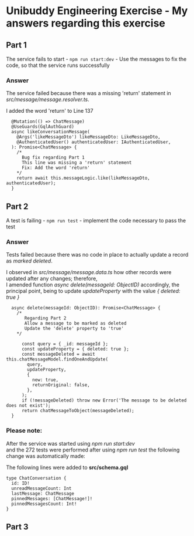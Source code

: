 
# Unibuddy Engineering Exercise - My answers regarding this exercise

## Part 1

The service fails to start - ```npm run start:dev``` -  Use the messages to fix the code, so that the service runs successfully

### Answer

The service failed because there was a missing 'return' statement in
*src/message/message.resolver.ts*.

I added the word 'return' to Line 137

```
  @Mutation(() => ChatMessage)
  @UseGuards(GqlAuthGuard)
  async likeConversationMessage(
    @Args('likeMessageDto') likeMessageDto: LikeMessageDto,
    @AuthenticatedUser() authenticatedUser: IAuthenticatedUser,
  ): Promise<ChatMessage> {
    /*
      Bug fix regarding Part 1
      This line was missing a 'return' statement
      Fix: Add the word 'return'
    */
    return await this.messageLogic.like(likeMessageDto, authenticatedUser);
  }
```

## Part 2

A test is failing - ```npm run test``` - implement the code necessary to pass the test

### Answer

Tests failed because there was no code in place to actually update a record as *marked deleted*.

I observed in *src/message/message.data.ts* how other records were updated after any changes; therefore,<br>
I amended function *async delete(messageId: ObjectID)* accordingly, the principal point, being to 
update *updateProperty* with the value *{ deleted: true }*

```
  async delete(messageId: ObjectID): Promise<ChatMessage> {
    /* 
       Regarding Part 2
       Allow a message to be marked as deleted
       Update the 'delete' property to 'true'
    */
   
      const query = { _id: messageId };
      const updateProperty = { deleted: true };
      const messageDeleted = await this.chatMessageModel.findOneAndUpdate(
        query,
        updateProperty,
        {
          new: true,
          returnOriginal: false,
        },
      );
      if (!messageDeleted) throw new Error('The message to be deleted does not exist');
      return chatMessageToObject(messageDeleted);
  }
  ```
### Please note:

After the service was started using *npm run start:dev*<br>
 and the 272 tests were performed after using *npm run test* 
 the following change was automatically made:

The following lines were added to **src/schema.gql**
```
type ChatConversation {
  id: ID!
  unreadMessageCount: Int
  lastMessage: ChatMessage
  pinnedMessages: [ChatMessage!]!
  pinnedMessagesCount: Int!
}
```

## Part 3 

